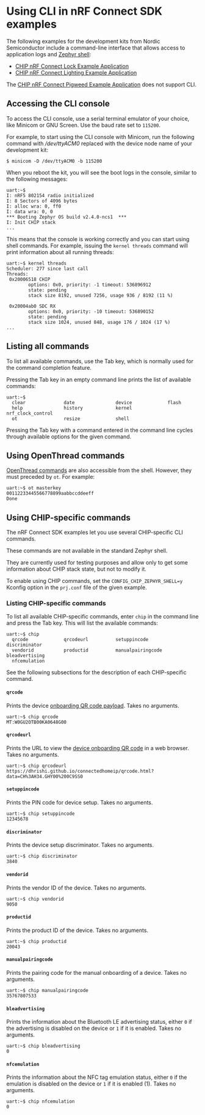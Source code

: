 # Using CLI in nRF Connect SDK examples

The following examples for the development kits from Nordic Semiconductor
include a command-line interface that allows access to application logs and
[Zephyr shell](https://docs.zephyrproject.org/1.13.0/subsystems/shell.html):

-   [CHIP nRF Connect Lock Example Application](../../examples/lock-app/nrfconnect/README.md)
-   [CHIP nRF Connect Lighting Example Application](../../examples/lighting-app/nrfconnect/README.md)

The
[CHIP nRF Connect Pigweed Example Application](../../examples/pigweed-app/nrfconnect/README.md)
does not support CLI.

## Accessing the CLI console

To access the CLI console, use a serial terminal emulator of your choice, like
Minicom or GNU Screen. Use the baud rate set to `115200`.

For example, to start using the CLI console with Minicom, run the following
command with _/dev/ttyACM0_ replaced with the device node name of your
development kit:

    $ minicom -D /dev/ttyACM0 -b 115200

When you reboot the kit, you will see the boot logs in the console, similar to
the following messages:

```shell
uart:~$
I: nRF5 802154 radio initialized
I: 8 Sectors of 4096 bytes
I: alloc wra: 0, ff0
I: data wra: 0, 0
*** Booting Zephyr OS build v2.4.0-ncs1  ***
I: Init CHIP stack
...
```

This means that the console is working correctly and you can start using shell
commands. For example, issuing the `kernel threads` command will print
information about all running threads:

```shell
uart:~$ kernel threads
Scheduler: 277 since last call
Threads:
 0x20006518 CHIP
        options: 0x0, priority: -1 timeout: 536896912
        state: pending
        stack size 8192, unused 7256, usage 936 / 8192 (11 %)

 0x20004ab0 SDC RX
        options: 0x0, priority: -10 timeout: 536890152
        state: pending
        stack size 1024, unused 848, usage 176 / 1024 (17 %)
...
```

## Listing all commands

To list all available commands, use the Tab key, which is normally used for the
command completion feature.

Pressing the Tab key in an empty command line prints the list of available
commands:

```shell
uart:~$
  clear              date               device             flash
  help               history            kernel             nrf_clock_control
  ot                 resize             shell
```

Pressing the Tab key with a command entered in the command line cycles through
available options for the given command.

## Using OpenThread commands

[OpenThread commands](https://github.com/openthread/openthread/blob/master/src/cli/README.md)
are also accessible from the shell. However, they must preceded by `ot`. For
example:

```shell
uart:~$ ot masterkey
00112233445566778899aabbccddeeff
Done
```

## Using CHIP-specific commands

The nRF Connect SDK examples let you use several CHIP-specific CLI commands.

These commands are not available in the standard Zephyr shell.

They are currently used for testing purposes and allow only to get some
information about CHIP stack state, but not to modify it.

To enable using CHIP commands, set the `CONFIG_CHIP_ZEPHYR_SHELL=y` Kconfig
option in the `prj.conf` file of the given example.

### Listing CHIP-specific commands

To list all available CHIP-specific commands, enter `chip` in the command line
and press the Tab key. This will list the available commands:

```shell
uart:~$ chip
  qrcode             qrcodeurl          setuppincode       discriminator
  vendorid           productid          manualpairingcode  bleadvertising
  nfcemulation
```

See the following subsections for the description of each CHIP-specific command.

#### `qrcode`

Prints the device
[onboarding QR code payload](https://github.com/project-chip/connectedhomeip/blob/master/docs/guides/nrfconnect_android_commissioning.md#preparing-accessory-device).
Takes no arguments.

```shell
uart:~$ chip qrcode
MT:W0GU2OTB00KA0648G00
```

#### `qrcodeurl`

Prints the URL to view the
[device onboarding QR code](https://github.com/project-chip/connectedhomeip/blob/master/docs/guides/nrfconnect_android_commissioning.md#preparing-accessory-device)
in a web browser. Takes no arguments.

```shell
uart:~$ chip qrcodeurl
https://dhrishi.github.io/connectedhomeip/qrcode.html?data=CH%3AH34.GHY00%200C9SS0
```

#### `setuppincode`

Prints the PIN code for device setup. Takes no arguments.

```shell
uart:~$ chip setuppincode
12345678
```

#### `discriminator`

Prints the device setup discriminator. Takes no arguments.

```shell
uart:~$ chip discriminator
3840
```

#### `vendorid`

Prints the vendor ID of the device. Takes no arguments.

```shell
uart:~$ chip vendorid
9050
```

#### `productid`

Prints the product ID of the device. Takes no arguments.

```shell
uart:~$ chip productid
20043
```

#### `manualpairingcode`

Prints the pairing code for the manual onboarding of a device. Takes no
arguments.

```shell
uart:~$ chip manualpairingcode
35767807533
```

#### `bleadvertising`

Prints the information about the Bluetooth LE advertising status, either `0` if
the advertising is disabled on the device or `1` if it is enabled. Takes no
arguments.

```shell
uart:~$ chip bleadvertising
0
```

#### `nfcemulation`

Prints the information about the NFC tag emulation status, either `0` if the
emulation is disabled on the device or `1` if it is enabled (1). Takes no
arguments.

```shell
uart:~$ chip nfcemulation
0
```
